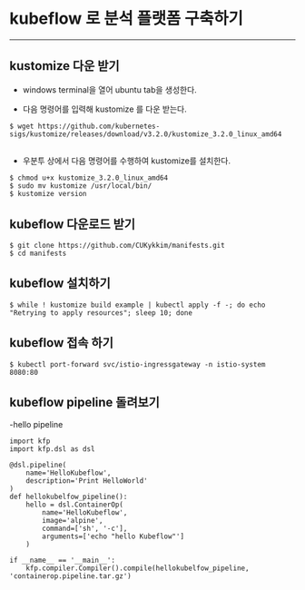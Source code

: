 # kubeflow 로 분석 플랫폼 구축하기

---

## kustomize 다운 받기

- windows terminal을 열어 ubuntu tab을 생성한다.

- 다음 명령어를 입력해 kustomize 를 다운 받는다.

```
$ wget https://github.com/kubernetes-sigs/kustomize/releases/download/v3.2.0/kustomize_3.2.0_linux_amd64
```

##

- 우분투 상에서 다음 명령어를 수행하여 kustomize를 설치한다.

```
$ chmod u+x kustomize_3.2.0_linux_amd64
$ sudo mv kustomize /usr/local/bin/
$ kustomize version
```

## kubeflow 다운로드 받기

```
$ git clone https://github.com/CUKykkim/manifests.git
$ cd manifests
```

## kubeflow 설치하기

```
$ while ! kustomize build example | kubectl apply -f -; do echo "Retrying to apply resources"; sleep 10; done
```


## kubeflow 접속 하기

```
$ kubectl port-forward svc/istio-ingressgateway -n istio-system 8080:80
```


## kubeflow pipeline 돌려보기


-hello pipeline

```
import kfp
import kfp.dsl as dsl

@dsl.pipeline(
    name='HelloKubeflow',
    description='Print HelloWorld'
)
def hellokubelfow_pipeline():
    hello = dsl.ContainerOp(
        name='HelloKubeflow',
        image='alpine',
        command=['sh', '-c'],
        arguments=['echo "hello Kubeflow"']
    )

if __name__ == '__main__':
    kfp.compiler.Compiler().compile(hellokubelfow_pipeline, 'containerop.pipeline.tar.gz')
```